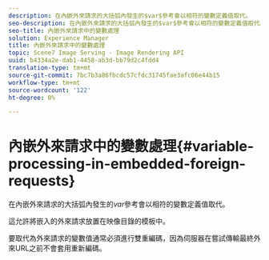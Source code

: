 ```yaml
---
description: 在內嵌外來請求的大括弧內發生的$var$參考會以相符的變數定義值取代。
seo-description: 在內嵌外來請求的大括弧內發生的$var$參考會以相符的變數定義值取代。
seo-title: 內嵌外來請求中的變數處理
solution: Experience Manager
title: 內嵌外來請求中的變數處理
topic: Scene7 Image Serving - Image Rendering API
uuid: b4334a2e-dab1-4458-ab3d-bb79d2c4fdd4
translation-type: tm+mt
source-git-commit: 7bc7b3a86fbcdc57cfdc31745fae3afc06e44b15
workflow-type: tm+mt
source-wordcount: '122'
ht-degree: 0%

---
```



# 內嵌外來請求中的變數處理{#variable-processing-in-embedded-foreign-requests}

在內嵌外來請求的大括弧內發生的$var$參考會以相符的變數定義值取代。

這允許將嵌入的外來請求放置在映像目錄的模板中。

要取代為外來請求的變數值通常必須進行雙重編碼，因為伺服器在嘗試傳輸最終外來URL之前不會套用重新編碼。
